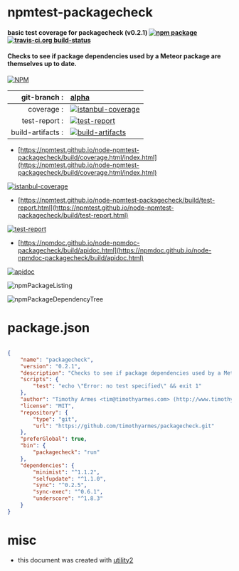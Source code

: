 # npmtest-packagecheck

#### basic test coverage for  packagecheck (v0.2.1)  [![npm package](https://img.shields.io/npm/v/npmtest-packagecheck.svg?style=flat-square)](https://www.npmjs.org/package/npmtest-packagecheck) [![travis-ci.org build-status](https://api.travis-ci.org/npmtest/node-npmtest-packagecheck.svg)](https://travis-ci.org/npmtest/node-npmtest-packagecheck)

#### Checks to see if package dependencies used by a Meteor package are themselves up to date.

[![NPM](https://nodei.co/npm/packagecheck.png?downloads=true&downloadRank=true&stars=true)](https://www.npmjs.com/package/packagecheck)

| git-branch : | [alpha](https://github.com/npmtest/node-npmtest-packagecheck/tree/alpha)|
|--:|:--|
| coverage : | [![istanbul-coverage](https://npmtest.github.io/node-npmtest-packagecheck/build/coverage.badge.svg)](https://npmtest.github.io/node-npmtest-packagecheck/build/coverage.html/index.html)|
| test-report : | [![test-report](https://npmtest.github.io/node-npmtest-packagecheck/build/test-report.badge.svg)](https://npmtest.github.io/node-npmtest-packagecheck/build/test-report.html)|
| build-artifacts : | [![build-artifacts](https://npmtest.github.io/node-npmtest-packagecheck/glyphicons_144_folder_open.png)](https://github.com/npmtest/node-npmtest-packagecheck/tree/gh-pages/build)|

- [https://npmtest.github.io/node-npmtest-packagecheck/build/coverage.html/index.html](https://npmtest.github.io/node-npmtest-packagecheck/build/coverage.html/index.html)

[![istanbul-coverage](https://npmtest.github.io/node-npmtest-packagecheck/build/screenCapture.buildCi.browser.%252Ftmp%252Fbuild%252Fcoverage.lib.html.png)](https://npmtest.github.io/node-npmtest-packagecheck/build/coverage.html/index.html)

- [https://npmtest.github.io/node-npmtest-packagecheck/build/test-report.html](https://npmtest.github.io/node-npmtest-packagecheck/build/test-report.html)

[![test-report](https://npmtest.github.io/node-npmtest-packagecheck/build/screenCapture.buildCi.browser.%252Ftmp%252Fbuild%252Ftest-report.html.png)](https://npmtest.github.io/node-npmtest-packagecheck/build/test-report.html)

- [https://npmdoc.github.io/node-npmdoc-packagecheck/build/apidoc.html](https://npmdoc.github.io/node-npmdoc-packagecheck/build/apidoc.html)

[![apidoc](https://npmdoc.github.io/node-npmdoc-packagecheck/build/screenCapture.buildCi.browser.%252Ftmp%252Fbuild%252Fapidoc.html.png)](https://npmdoc.github.io/node-npmdoc-packagecheck/build/apidoc.html)

![npmPackageListing](https://npmtest.github.io/node-npmtest-packagecheck/build/screenCapture.npmPackageListing.svg)

![npmPackageDependencyTree](https://npmtest.github.io/node-npmtest-packagecheck/build/screenCapture.npmPackageDependencyTree.svg)



# package.json

```json

{
    "name": "packagecheck",
    "version": "0.2.1",
    "description": "Checks to see if package dependencies used by a Meteor package are themselves up to date.",
    "scripts": {
        "test": "echo \"Error: no test specified\" && exit 1"
    },
    "author": "Timothy Armes <tim@timothyarmes.com> (http://www.timothyarmes.com)",
    "license": "MIT",
    "repository": {
        "type": "git",
        "url": "https://github.com/timothyarmes/packagecheck.git"
    },
    "preferGlobal": true,
    "bin": {
        "packagecheck": "run"
    },
    "dependencies": {
        "minimist": "^1.1.2",
        "selfupdate": "^1.1.0",
        "sync": "^0.2.5",
        "sync-exec": "^0.6.1",
        "underscore": "^1.8.3"
    }
}
```



# misc
- this document was created with [utility2](https://github.com/kaizhu256/node-utility2)
